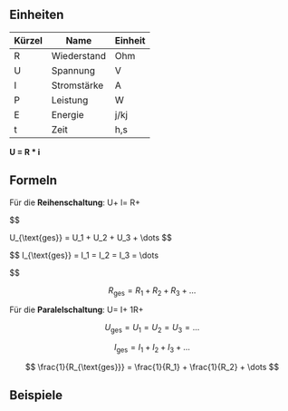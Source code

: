 ## Einheiten

| Kürzel | Name        | Einheit |
| ------ | ----------- | ------- |
| R      | Wiederstand | Ohm     |
| U      | Spannung    | V       |
| I      | Stromstärke | A       |
| P      | Leistung    | W       |
| E      | Energie     | j/kj    |
| t      | Zeit        | h,s     |
**U = R * i**

## Formeln

Für die **Reihenschaltung**: U+ l= R+

$$

U_{\text{ges}} = U_1 + U_2 + U_3 + \dots
$$

$$
I_{\text{ges}} = I_1 = I_2 = I_3 = \dots

$$

$$
R_{\text{ges}} = R_1 + R_2 + R_3 + \dots
$$


Für die **Paralelschaltung**: U= I+ 1R+

$$
U_{\text{ges}} = U_1 = U_2 = U_3 = \dots
$$

$$
I_{\text{ges}} = I_1 + I_2 + I_3 + \dots
$$

$$
\frac{1}{R_{\text{ges}}} = \frac{1}{R_1} + \frac{1}{R_2} + \dots
$$


## Beispiele
